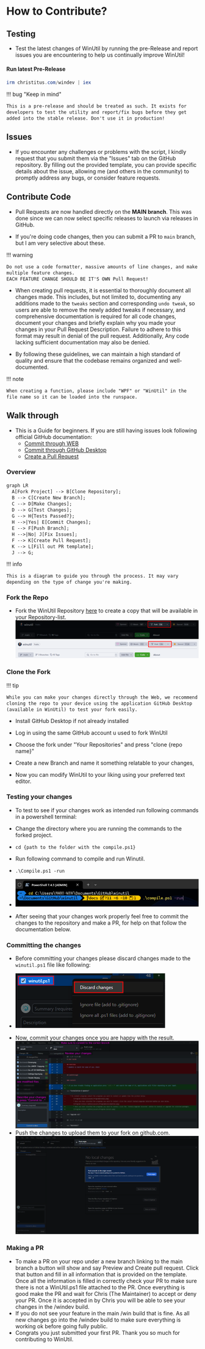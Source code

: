 # How to Contribute?

## Testing

* Test the latest changes of WinUtil by running the pre-Release and report issues you are encountering to help us continually improve WinUtil!

#### **Run latest Pre-Release**
   ```ps1
   irm christitus.com/windev | iex
   ```
   
!!! bug "Keep in mind"

    This is a pre-release and should be treated as such. It exists for developers to test the utility and report/fix bugs before they get added into the stable release. Don't use it in production!

## Issues

* If you encounter any challenges or problems with the script, I kindly request that you submit them via the "Issues" tab on the GitHub repository. By filling out the provided template, you can provide specific details about the issue, allowing me (and others in the community) to promptly address any bugs, or consider feature requests.

## Contribute Code

* Pull Requests are now handled directly on the **MAIN branch**. This was done since we can now select specific releases to launch via releases in GitHub.

* If you're doing code changes, then you can submit a PR to `main` branch, but I am very selective about these.

!!! warning

    Do not use a code formatter, massive amounts of line changes, and make multiple feature changes.
    EACH FEATURE CHANGE SHOULD BE IT'S OWN Pull Request!

* When creating pull requests, it is essential to thoroughly document all changes made. This includes, but not limited to, documenting any additions made to the `tweaks` section and corresponding `undo tweak`, so users are able to remove the newly added tweaks if necessary, and comprehensive documentation is required for all code changes, document your changes and briefly explain why you made your changes in your Pull Request Description. Failure to adhere to this format may result in denial of the pull request. Additionally, Any code lacking sufficient documentation may also be denied.

* By following these guidelines, we can maintain a high standard of quality and ensure that the codebase remains organized and well-documented.

!!! note

    When creating a function, please include "WPF" or "WinUtil" in the file name so it can be loaded into the runspace.

## Walk through

* This is a Guide for beginners. If you are still having issues look following official GitHub documentation:
    * [Commit through WEB](https://docs.github.com/en/pull-requests/committing-changes-to-your-project/creating-and-editing-commits/about-commits)
    * [Commit through GitHub Desktop](https://docs.github.com/en/desktop/making-changes-in-a-branch/committing-and-reviewing-changes-to-your-project-in-github-desktop#about-commits)
    * [Create a Pull Request](https://docs.github.com/en/pull-requests/collaborating-with-pull-requests/proposing-changes-to-your-work-with-pull-requests/creating-a-pull-request)


### Overview

``` mermaid
graph LR
  A[Fork Project] --> B[Clone Repository];
  B --> C[Create New Branch];
  C --> D[Make Changes];
  D --> G[Test Changes];
  G --> H{Tests Passed?};
  H -->|Yes| E[Commit Changes];
  E --> F[Push Branch];
  H -->|No| J[Fix Issues];
  F --> K[Create Pull Request];
  K --> L[Fill out PR template];
  J --> G;
```
!!! info

    This is a diagram to guide you through the process. It may vary depending on the type of change you're making.

### Fork the Repo
* Fork the WinUtil Repository [here](https://github.com/ChrisTitusTech/winutil) to create a copy that will be available in your Repository-list.
![Fork Image](assets/Fork-Button-Dark.png#only-dark)
![FOrk Image](assets/Fork-Button-Light.png#only-light)

### Clone the Fork
!!! tip

    While you can make your changes directly through the Web, we recommend cloning the repo to your device using the application GitHub Desktop (available in WinUtil) to test your fork easily.

* Install GitHub Desktop if not already installed
* Log in using the same GitHub account u used to fork WinUtil
* Choose the fork under "Your Repositories" and press "clone {repo name}"
* Create a new Branch and name it something relatable to your changes,

* Now you can modify WinUtil to your liking using your preferred text editor.


### Testing your changes
* To test to see if your changes work as intended run following commands in a powershell terminal:

* Change the directory where you are running the commands to the forked project.
* `cd {path to the folder with the compile.ps1}`
* Run following command to compile and run Winutil.
* `.\Compile.ps1 -run`
* ![Compile](assets/Compile.png)
* After seeing that your changes work properly feel free to commit the changes to the repository and make a PR, for help on that follow the documentation below.

### Committing the changes
* Before committing your changes please discard changes made to the `winutil.ps1` file like following:
- ![Push Commit Image](assets/Discard-GHD.png)
* Now, commit your changes once you are happy with the result.
![Commit Image](assets/Commit-GHD.png)
* Push the changes to upload them to your fork on github.com.
![Push Commit Image](assets/Push-Commit.png)

### Making a PR
* To make a PR on your repo under a new branch linking to the main branch a button will show and say Preview and Create pull request. Click that button and fill in all information that is provided on the template. Once all the information is filled in correctly check your PR to make sure there is not a WinUtil.ps1 file attached to the PR. Once everything is good make the PR and wait for Chris (The Maintainer) to accept or deny your PR. Once it is accepted in by Chris you will be able to see your changes in the /windev build.
* If you do not see your feature in the main /win build that is fine. As all new changes go into the /windev build to make sure everything is working ok before going fully public.
* Congrats you just submitted your first PR. Thank you so much for contributing to WinUtil.